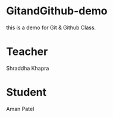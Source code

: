 # GitandGithub-demo
this is a demo for Git &amp; Github Class.


# Teacher
Shraddha Khapra

# Student
Aman Patel
